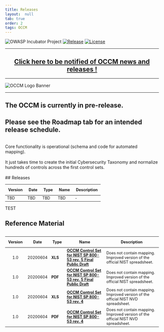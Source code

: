 ```yaml
---
title: Releases
layout:  null
tab: true
order: 2
tags: OCCM
---
```


<!-- Global site tag (gtag.js) - Google Analytics -->
<script async src="https://www.googletagmanager.com/gtag/js?id=UA-153589924-2"></script>
<script>
  window.dataLayer = window.dataLayer || [];
  function gtag(){dataLayer.push(arguments);}
  gtag('js', new Date());

  gtag('config', 'UA-153589924-2');
</script>

![OWASP Incubator Project](https://owasp.org/www-project-cyber-controls-matrix/assets/images/OWASP-Incubator_Project-blue.svg)
[![Release](https://owasp.org/www-project-cyber-controls-matrix/assets/images/release-tbd-blue.svg)](https://cybercontrolsmatrix.com/#div-releases)
[![License](https://owasp.org/www-project-cyber-controls-matrix/assets/images/license-CC--BY_4.0-blue.svg)](https://creativecommons.org/licenses/by/4.0/)

***
<p><h2 style="text-align:center" target="_blank"><a href="https://eepurl.com/g3kJBP">Click here to be notified of OCCM news and releases !</a></h2></p>

***
![OCCM Logo Banner](https://owasp.org/www-project-cyber-controls-matrix/assets/images/OCCM-logo-1000x348-wht.png)

***
## The OCCM is currently in pre-release.
## Please see the Roadmap tab for an intended release schedule.
<br>
Core functionality is operational (schema and code for automated mapping).<br>
<br>
It just takes time to create the initial Cybersecurity Taxonomy and normalize hundreds of controls across the first control sets.<br>
<br>
## Releases

<table align="left" style="font-size:90%;max-width:100%">
<thead>
  <tr>
    <th style="white-space:nowrap;padding:10px;vertical-align:top;text-align:center">Version</th>
    <th style="white-space:nowrap;padding:10px;vertical-align:top;text-align:center">Date</th>
    <th style="white-space:nowrap;padding:10px;vertical-align:top;text-align:center">Type</th>
    <th style="white-space:nowrap;padding:10px;vertical-align:top;text-align:center">Name</th>
    <th style="white-space:pre-line;padding:10px;vertical-align:top;text-align:center">Description</th>
  </tr>
</thead>
<tbody>
  <tr><td>TBD</td><td>TBD</td><td>TBD</td><td>TBD</td><td>-</td></tr>
</tbody>
</table>

<p>TEST<br></p>

## Reference Material

<table align="left" style="font-size:90%;max-width:100%">
<thead>
  <tr>
    <th style="white-space:nowrap;padding:10px;vertical-align:top;text-align:center">Version</th>
    <th style="white-space:nowrap;padding:10px;vertical-align:top;text-align:center">Date</th>
    <th style="white-space:nowrap;padding:10px;vertical-align:top;text-align:center">Type</th>
    <th style="white-space:nowrap;padding:10px;vertical-align:top;text-align:center">Name</th>
    <th style="white-space:pre-line;padding:10px;vertical-align:top;text-align:center">Description</th>
  </tr>
</thead>
<tbody>
  <tr><td style="text-align:center">1.0</td><td style="white-space:nowrap">20200604</td><td style="white-space:nowrap"><b>XLS</b></td><td><a href="https://www.cybercontrolsmatrix.com/Releases/OCCM Control Set - NIST SP 800-53 r5 Final Public Draft_v1.0.xlsx"><b>OCCM Control Set for NIST SP 800-53 rev. 5 Final Public Draft</b></a></td><td>Does not contain mapping. Improved version of the official NIST spreadsheet.</td></tr>
  <tr><td style="text-align:center">1.0</td><td style="white-space:nowrap">20200604</td><td style="white-space:nowrap"><b>PDF</b></td><td><a href="https://www.cybercontrolsmatrix.com/Releases/OCCM Control Set - NIST SP 800-53 r5 Final Public Draft_v1.0.pdf"><b>OCCM Control Set for NIST SP 800-53 rev. 5 Final Public Draft</b></a></td><td>Does not contain mapping. Improved version of the official NIST spreadsheet.</td></tr>
  <tr><td style="text-align:center">1.0</td><td style="white-space:nowrap">20200604</td><td style="white-space:nowrap"><b>XLS</b></td><td><a href="https://www.cybercontrolsmatrix.com/Releases/OCCM Control Set - NIST SP 800-53 r4_v1.0.xlsx"><b>OCCM Control Set for NIST SP 800-53 rev. 4</b></a></td><td>Does not contain mapping. Improved version of the official NIST NVD spreadsheet.</td></tr>
  <tr><td style="text-align:center">1.0</td><td style="white-space:nowrap">20200604</td><td style="white-space:nowrap"><b>PDF</b></td><td><a href="https://www.cybercontrolsmatrix.com/Releases/OCCM Control Set - NIST SP 800-53 r4_v1.0.pdf"><b>OCCM Control Set for NIST SP 800-53 rev. 4</b></a></td><td>Does not contain mapping. Improved version of the official NIST NVD spreadsheet.</td></tr>
</tbody>
</table>
